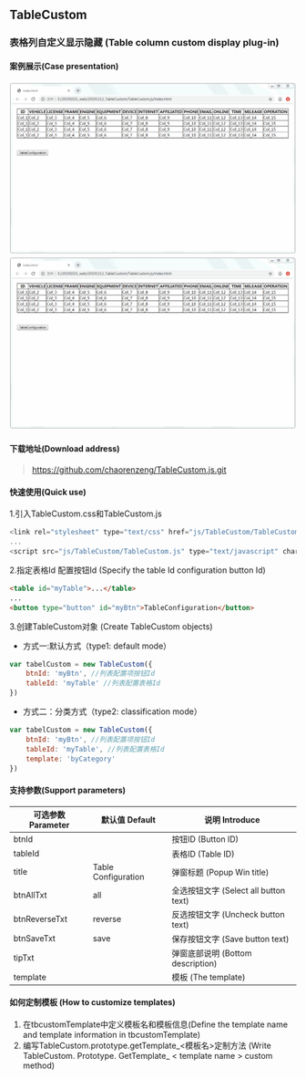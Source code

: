## TableCustom
### 表格列自定义显示隐藏 (Table column custom display plug-in)

#### 案例展示(Case presentation)
![查看演示](https://github.com/chaorenzeng/TableCustom.js/blob/master/case_type1.gif)
![查看演示](https://github.com/chaorenzeng/TableCustom.js/blob/master/case_type2.gif)

#### 下载地址(Download address)
> https://github.com/chaorenzeng/TableCustom.js.git

#### 快速使用(Quick use)
1.引入TableCustom.css和TableCustom.js
```js
<link rel="stylesheet" type="text/css" href="js/TableCustom/TableCustom.css" />
...
<script src="js/TableCustom/TableCustom.js" type="text/javascript" charset="utf-8"></script>
```
2.指定表格Id 配置按钮Id (Specify the table Id configuration button Id)
```html
<table id="myTable">...</table>
...
<button type="button" id="myBtn">TableConfiguration</button>
```
3.创建TableCustom对象 (Create TableCustom objects)  
- 方式一:默认方式（type1: default mode）
```js
var tabelCustom = new TableCustom({
    btnId: 'myBtn', //列表配置项按钮Id
    tableId: 'myTable' //列表配置表格Id
})
```
- 方式二：分类方式（type2: classification mode）
```js
var tabelCustom = new TableCustom({
    btnId: 'myBtn', //列表配置项按钮Id
    tableId: 'myTable', //列表配置表格Id
    template: 'byCategory'
})
```

#### 支持参数(Support parameters)
可选参数 Parameter |  默认值 Default | 说明 Introduce
--        |    --   | --
btnId 			|    | 按钮ID (Button ID)
tableId 		|    | 表格ID (Table ID)
title 			|   Table Configuration  | 弹窗标题 (Popup Win title)
btnAllTxt 		|   all     | 全选按钮文字 (Select all button text)
btnReverseTxt 	|   reverse | 反选按钮文字 (Uncheck button text)
btnSaveTxt 		|   save  | 保存按钮文字 (Save button text)
tipTxt          |         | 弹窗底部说明 (Bottom description)
template 		|         | 模板 (The template)

#### 如何定制模板 (How to customize templates)
1. 在tbcustomTemplate中定义模板名和模板信息(Define the template name and template information in tbcustomTemplate)
2. 编写TableCustom.prototype.getTemplate_<模板名>定制方法 (Write TableCustom. Prototype. GetTemplate_ < template name > custom method)